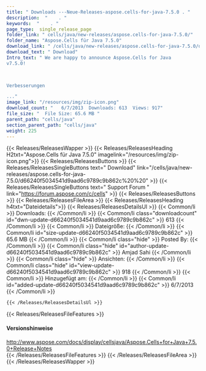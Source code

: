 ```yaml
---
title: " Downloads ---Neue-Releases-aspose.cells-for-java-7.5.0 . "
description:  "    . " 
keywords:  "    . " 
page_type:  single_release_page
folder_link: " cells/java/new-releases/aspose.cells-for-java-7.5.0/"
folder_name: "Aspose.Cells für Java 7.5.0"
download_link: " /cells/java/new-releases/aspose.cells-for-java-7.5.0/d66240f5034541d9aad6c9789c9b862c"
download_text: " Download"
Intro_text: " We are happy to announce Aspose.Cells for Java
v7.5.0!

 

Verbesserungen

..."
image_link: "/resources/img/zip-icon.png"
download_count: "   6/7/2013  Downloads: 613  Views: 917"
file_size: "  File Size: 65.6 MB "
parent_path: "cells/java"
section_parent_path: "cells/java"
weight: 225
---
```


{{< Releases/ReleasesWapper >}}
  {{< Releases/ReleasesHeading H2txt="Aspose.Cells für Java 7.5.0" imagelink="/resources/img/zip-icon.png">}}
  {{< Releases/ReleasesButtons >}}
    {{< Releases/ReleasesSingleButtons text=" Download" link="/cells/java/new-releases/aspose.cells-for-java-7.5.0/d66240f5034541d9aad6c9789c9b862c%20%20" >}}
    {{< Releases/ReleasesSingleButtons text=" Support Forum " link="https://forum.aspose.com/c/cells" >}}
  {{< Releases/ReleasesButtons >}}
  {{< Releases/ReleasesFileArea >}}
    {{< Releases/ReleasesHeading h4txt="Dateidetails">}}
    {{< Releases/ReleasesDetailsUl >}}
            {{< Common/li >}} Downloads: {{< /Common/li >}}
      {{< Common/li class="downloadcount" id="dwn-update-d66240f5034541d9aad6c9789c9b862c" >}} 613 {{< /Common/li >}}
      {{< Common/li >}} Dateigröße: {{< /Common/li >}}
      {{< Common/li id="size-update-d66240f5034541d9aad6c9789c9b862c" >}} 65.6 MB {{< /Common/li >}} 
      {{< Common/li  class="hide" >}} Posted By: {{< /Common/li >}} 
      {{< Common/li class="hide" id="author-update-d66240f5034541d9aad6c9789c9b862c" >}} Amjad Sahi {{< /Common/li >}}
      {{< Common/li class="hide" >}} Ansichten: {{< /Common/li >}}
      {{< Common/li class="hide" id="view-update-d66240f5034541d9aad6c9789c9b862c" >}} 918 {{< /Common/li >}}
      {{< Common/li >}} Hinzugefügt am: {{< /Common/li >}}
      {{< Common/li id="added-update-d66240f5034541d9aad6c9789c9b862c" >}} 6/7/2013 {{< /Common/li >}} 

    {{< /Releases/ReleasesDetailsUl >}}

  {{< Releases/ReleasesFileFeatures >}}
      <h4>Versionshinweise</h4><div> <a href="http://www.aspose.com/docs/display/cellsjava/Aspose.Cells+for+Java+7.5.0+Release+Notes">http://www.aspose.com/docs/display/cellsjava/Aspose.Cells+for+Java+7.5.0+Release+Notes</a></div>
  {{< /Releases/ReleasesFileFeatures >}}
 {{< /Releases/ReleasesFileArea >}}
{{< /Releases/ReleasesWapper >}}



